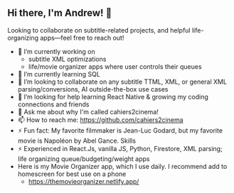## Hi there, I'm Andrew! 👋
Looking to collaborate on subtitle-related projects, and helpful life-organizing apps—feel free to reach out!
- 🔭 I’m currently working on
  - subtitle XML optimizations
  - life/movie organizer apps where user controls their queues
- 🌱 I’m currently learning SQL
- 👯 I’m looking to collaborate on any subtitle TTML, XML, or general XML parsing/conversions, AI outside-the-box use cases
- 🤔 I’m looking for help learning React Native & growing my coding connections and friends
- 💬 Ask me about why I'm called cahiers2cinema!
- 📫 How to reach me: https://github.com/cahiers2cinema
- ⚡ Fun fact: My favorite filmmaker is Jean-Luc Godard, but my favorite movie is Napoléon by Abel Gance.
Skills
- ⚡ Experienced in React.Js, vanilla JS, Python, Firestore, XML parsing; life organizing queue/budgeting/weight apps
- Here is my Movie Organizer app, which I use daily. I recommend add to homescreen for best use on a phone
  - https://themovieorganizer.netlify.app/
<!--
**cahiers2cinema/cahiers2cinema** is a ✨ _special_ ✨ repository because its `README.md` (this file) appears on your GitHub profile.

Here are some ideas to get you started:

- 🔭 I’m currently working on ...
- 🌱 I’m currently learning ...
- 👯 I’m looking to collaborate on ...
- 🤔 I’m looking for help with ...
- 💬 Ask me about ...
- 📫 How to reach me: ...
- 😄 Pronouns: ...
- ⚡ Fun fact: ...
-->

